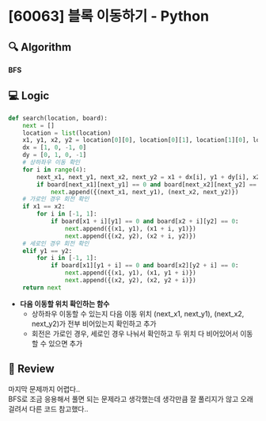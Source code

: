# [60063] 블록 이동하기 - Python

## 🔍 Algorithm
**BFS**

## 💻 Logic

```Python
def search(location, board):
    next = []
    location = list(location)
    x1, y1, x2, y2 = location[0][0], location[0][1], location[1][0], location[1][1]
    dx = [1, 0, -1, 0]
    dy = [0, 1, 0, -1]
    # 상하좌우 이동 확인
    for i in range(4):
        next_x1, next_y1, next_x2, next_y2 = x1 + dx[i], y1 + dy[i], x2 + dx[i], y2 + dy[i]
        if board[next_x1][next_y1] == 0 and board[next_x2][next_y2] == 0:
            next.append({(next_x1, next_y1), (next_x2, next_y2)})
    # 가로인 경우 회전 확인
    if x1 == x2:
        for i in [-1, 1]:
            if board[x1 + i][y1] == 0 and board[x2 + i][y2] == 0:
                next.append({(x1, y1), (x1 + i, y1)})
                next.append({(x2, y2), (x2 + i, y2)})
    # 세로인 경우 회전 확인
    elif y1 == y2:
        for i in [-1, 1]:
            if board[x1][y1 + i] == 0 and board[x2][y2 + i] == 0:
                next.append({(x1, y1), (x1, y1 + i)})
                next.append({(x2, y2), (x2, y2 + i)})
    return next
```
- **다음 이동할 위치 확인하는 함수**  
    - 상하좌우 이동할 수 있는지 다음 이동 위치 (next_x1, next_y1), (next_x2, next_y2)가 전부 비어있는지 확인하고 추가  
    - 회전은 가로인 경우, 세로인 경우 나눠서 확인하고 두 위치 다 비어있어서 이동할 수 있으면 추가  


## 📝 Review

마지막 문제까지 어렵다..  
BFS로 조금 응용해서 풀면 되는 문제라고 생각했는데 생각만큼 잘 풀리지가 않고 오래 걸려서 다른 코드 참고했다..  
